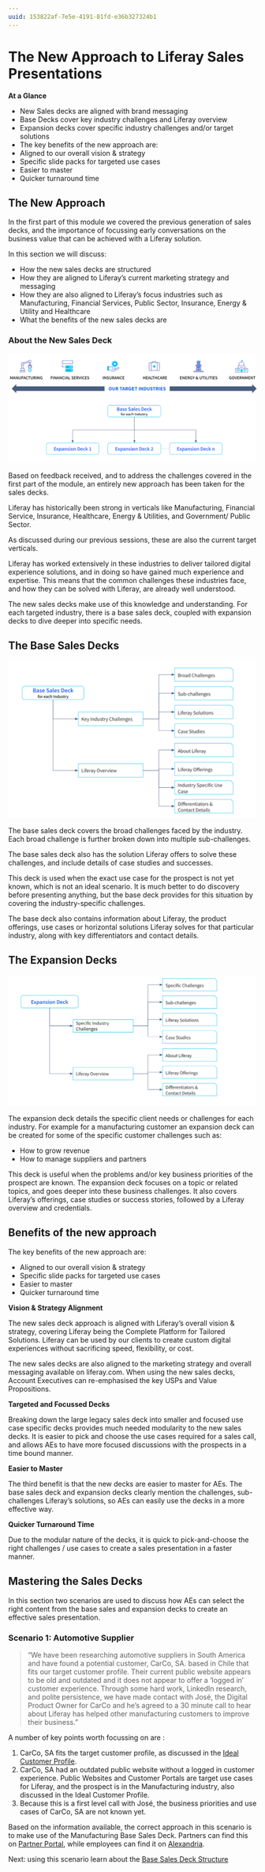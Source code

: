 ```yaml
---
uuid: 153822af-7e5e-4191-81fd-e36b327324b1
---
```


# The New Approach to Liferay Sales Presentations 

**At a Glance**

* New Sales decks are aligned with brand messaging
* Base Decks cover key industry challenges and Liferay overview
* Expansion decks cover specific industry challenges and/or target solutions
* The key benefits of the new approach are:
* Aligned to our overall vision & strategy
* Specific slide packs for targeted use cases 
* Easier to master
* Quicker turnaround time

## The New Approach

In the first part of this module we covered the previous generation of sales decks, and the importance of focussing early conversations on the business value that can be achieved with a Liferay solution.

In this section we will discuss:

* How the new sales decks are structured
* How they are aligned to Liferay’s current marketing strategy and messaging
* How they are also aligned to Liferay’s focus industries such as Manufacturing, Financial Services, Public Sector, Insurance, Energy & Utility and Healthcare
* What the benefits of the new sales decks are

### About the New Sales Deck

![Liferay provides sales decks for each target industry.](./sales-presentations-new-approach/images/01.png)

Based on feedback received, and to address the challenges covered in the first part of the module, an entirely new approach has been taken for the sales decks.

Liferay has historically been strong in verticals like Manufacturing, Financial Service, Insurance, Healthcare, Energy & Utilities, and Government/ Public Sector. 

As discussed during our previous sessions, these are also the current target verticals.

Liferay has worked extensively in these industries to deliver tailored digital experience solutions, and in doing so have gained much experience and expertise. This means that the common challenges these industries face, and how they can be solved with Liferay, are already well understood.

The new sales decks make use of this knowledge and understanding. For each targeted industry, there is a base sales deck, coupled with expansion decks to dive deeper into specific needs.

## The Base Sales Decks

![Each base sales deck outlines broad and sub-challenges for each industy, and includes solutions and Case Studies for those challenges. They also include an overview of Liferay, the product offerings, use cases or horizontal solutions for the industry, key differentiators, and contact details.](./sales-presentations-new-approach/images/02.png)

The base sales deck covers the broad challenges faced by the industry. Each broad challenge is further broken down into multiple sub-challenges.

The base sales deck also has the solution Liferay offers to solve these challenges, and include details of case studies and successes.

This deck is used when the exact use case for the prospect is not yet known, which is not an ideal scenario. It is much better to do discovery before presenting anything, but the base deck provides for this situation by covering the industry-specific challenges. 

The base deck also contains information about Liferay, the product offerings, use cases or horizontal solutions Liferay solves for that particular industry, along with key differentiators and contact details.

## The Expansion Decks

![Each expansion deck details the specific client needs or challenges for the given industry.](./sales-presentations-new-approach/images/03.png)

The expansion deck details the specific client needs or challenges for each industry. For example for a manufacturing customer an expansion deck can be created for some of the specific customer challenges such as:

* How to grow revenue
* How to manage suppliers and partners

This deck is useful when the problems and/or key business priorities of the prospect are known. The expansion deck focuses on a topic or related topics, and goes deeper into these business challenges. It also covers Liferay’s offerings, case studies or success stories, followed by a Liferay overview and credentials.

## Benefits of the new approach

The key benefits of the new approach are:

* Aligned to our overall vision & strategy
* Specific slide packs for targeted use cases 
* Easier to master
* Quicker turnaround time

**Vision & Strategy Alignment**

The new sales deck approach is aligned with Liferay’s overall vision & strategy, covering Liferay being the Complete Platform for Tailored Solutions. Liferay can be used by our clients to create custom digital experiences without sacrificing speed, flexibility, or cost. 

The new sales decks are also aligned to the marketing strategy and overall messaging available on liferay.com. When using the new sales decks, Account Executives can re-emphasised the key USPs and Value Propositions. 

**Targeted and Focussed Decks**

Breaking down the large legacy sales deck into smaller and focused use case specific decks provides much needed modularity to the new sales decks. It is easier to pick and choose the use cases required for a sales call, and allows AEs to have more focused discussions with the prospects in a time bound manner.

**Easier to Master**   

The third benefit is that the new decks are easier to master for AEs. The base sales deck and expansion decks clearly mention the challenges, sub-challenges Liferay’s solutions, so AEs can easily use the decks in a more effective way.

**Quicker Turnaround Time**

Due to the modular nature of the decks, it is quick to pick-and-choose the right challenges / use cases to create a sales presentation in a faster manner.

## Mastering the Sales Decks

In this section two scenarios are used to discuss how AEs can select the right content from the base sales and expansion decks to create an effective sales presentation.  

### Scenario 1: Automotive Supplier

> “We have been researching automotive suppliers in South America and have found a potential customer, CarCo, SA. based in Chile that fits our target customer profile. Their current public website appears to be old and outdated and it does not appear to offer a ‘logged in’ customer experience. Through some hard work, LinkedIn research, and polite persistence, we have made contact with José, the Digital Product Owner for CarCo and he’s agreed to a 30 minute call to hear about Liferay has helped other manufacturing customers to improve their business.”

A number of key points worth focussing on are :

1. CarCo, SA fits the target customer profile, as discussed in the [Ideal Customer Profile](../../level-0/the-ideal-customer-profile.md).  
2. CarCo, SA had an outdated public website without a logged in customer experience. Public Websites and Customer Portals are target use cases for Liferay, and the prospect is in the Manufacturing industry, also discussed in the Ideal Customer Profile.
3. Because this is a first level call with José, the business priorities and use cases of CarCo, SA are not known yet.

Based on the information available, the correct approach in this scenario is to make use of the Manufacturing Base Sales Deck. Partners can find this on [Partner Portal](https://partner.liferay.com), while employees can find it on [Alexandria](https://sales.liferay.com).

Next: using this scenario learn about the [Base Sales Deck Structure](./sales-presentations-base-deck.md)

